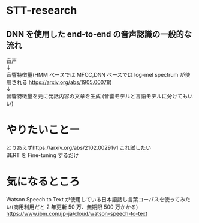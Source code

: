 # STT-research

## DNN を使用した end-to-end の音声認識の一般的な流れ

音声  
↓  
音響特徴量(HMM ベースでは MFCC,DNN ベースでは log-mel spectrum が使用される https://arxiv.org/abs/1905.00078)  
↓  
音響特徴量を元に発話内容の文章を生成 (音響モデルと言語モデルに分けてもいい)

# やりたいことー

とりあえずhttps://arxiv.org/abs/2102.00291v1 これ試したい  
BERT を Fine-tuning するだけ

# 気になるところ

Watson Speech to Text が使用している日本語話し言葉コーパスを使ってみたい(商用利用だと 2 年更新 50 万、無期限 500 万かかる)  
https://www.ibm.com/jp-ja/cloud/watson-speech-to-text
